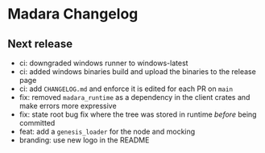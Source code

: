 # Madara Changelog

## Next release

- ci: downgraded windows runner to windows-latest
- ci: added windows binaries build and upload the binaries to the release page
- ci: add `CHANGELOG.md` and enforce it is edited for each PR on `main`
- fix: removed `madara_runtime` as a dependency in the client crates and
make errors more expressive
- fix: state root bug fix where the tree was stored in runtime *before* being committed
- feat: add a `genesis_loader` for the node and mocking
- branding: use new logo in the README

